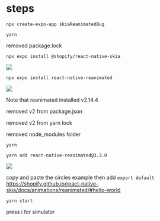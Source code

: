 # steps

`npx create-expo-app skiaReanimatedBug`

`yarn`

removed package.lock

`npx expo install @shopify/react-native-skia`

<image src="./assets/skia.png">

`npx expo install react-native-reanimated`

<image src="./assets/reanimated.png">

Note that reanimated installed v2.14.4

removed v2 from package.json

removed v2 from yarn lock

removed node_modules folder

`yarn`

`yarn add react-native-reanimated@3.3.0`

<image src="./assets/reanimated 3.png">


copy and paste the circles example then add `export default` 
https://shopify.github.io/react-native-skia/docs/animations/reanimated/#hello-world



`yarn start`

press i for simulator
